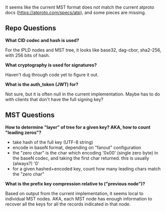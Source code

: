 
It seems like the current MST format does not match the current atproto docs
(https://atproto.com/specs/atp), and some pieces are missing.

## Repo Questions

**What CID codec and hash is used?**

For the IPLD nodes and MST tree, it looks like base32, dag-cbor, sha2-256, with
256 bits of hash.

**What cryptography is used for signatures?**

Haven't dug through code yet to figure it out.

**What is the auth_token (JWT) for?**

Not sure, but it is often null in the current implementation. Maybe has to do
with clients that don't have the full signing key?

## MST Questions

**How to determine "layer" of tree for a given key? AKA, how to count "leading zeros"?**

- take hash of the full key (UTF-8 string)
- encode in baseN format, depending on "fanout" configuration
- the "zero char" is the char which encoding '0x00' (single zero byte) in the baseN codec, and taking the first char returned. this is usually (always?) '0'
- for a given hashed+encoded key, count how many leading chars match the "zero char"

**What is the prefix key compression relative to ("previous node")?**

Based on output from the current implementation, it seems local to individual
MST nodes. AKA, each MST node has enough information to recover all the keys
for all the records indicated in that node.
